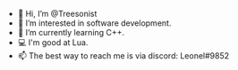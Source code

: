 - 👋 Hi, I’m @Treesonist
- 👀 I’m interested in software development.
- 🌱 I’m currently learning C++.
- 💻 I'm good at Lua.
- 📫 The best way to reach me is via discord: Leonel#9852

<!---
Treesonist/Treesonist is a ✨ special ✨ repository because its `README.md` (this file) appears on your GitHub profile.
You can click the Preview link to take a look at your changes.
--->
